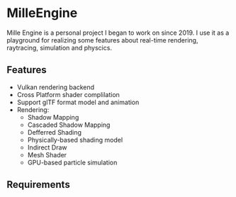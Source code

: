 # MilleEngine

Mille Engine is a personal project I began to work on since 2019. I use it as a playground for realizing some features about real-time rendering, raytracing, simulation and physcics.  

## Features
- Vulkan rendering backend
- Cross Platform shader complilation
- Support glTF format model and animation 
- Rendering:
  - Shadow Mapping
  - Cascaded Shadow Mapping
  - Defferred Shading
  - Physically-based shading model
  - Indirect Draw
  - Mesh Shader
  - GPU-based particle simulation


## Requirements
